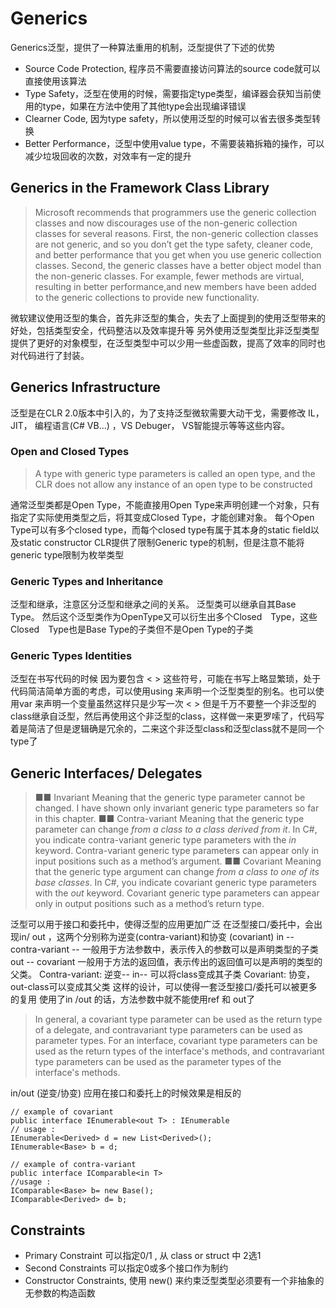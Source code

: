 # Generics

  Generics泛型，提供了一种算法重用的机制，泛型提供了下述的优势
  * Source Code Protection, 程序员不需要直接访问算法的source code就可以直接使用该算法
  * Type Safety，泛型在使用的时候，需要指定type类型，编译器会获知当前使用的type，如果在方法中使用了其他type会出现编译错误
  * Clearner Code, 因为type safety，所以使用泛型的时候可以省去很多类型转换
  * Better Performance，泛型中使用value type，不需要装箱拆箱的操作，可以减少垃圾回收的次数，对效率有一定的提升

## Generics in the Framework Class Library

> Microsoft recommends that programmers use the generic collection classes and now discourages use of the non-generic collection classes for several reasons. First, the non-generic collection classes are not generic, and so you don’t get the type safety, cleaner code, and better performance that you get when you use generic collection classes. Second, the generic classes have a better object model than the non-generic classes. For example, fewer methods are virtual, resulting in better performance,and new members have been added to the generic collections to provide new functionality.

  微软建议使用泛型的集合，首先非泛型的集合，失去了上面提到的使用泛型带来的好处，包括类型安全，代码整洁以及效率提升等
  另外使用泛型类型比非泛型类型提供了更好的对象模型，在泛型类型中可以少用一些虚函数，提高了效率的同时也对代码进行了封装。

## Generics Infrastructure

  泛型是在CLR 2.0版本中引入的，为了支持泛型微软需要大动干戈，需要修改 IL， JIT， 编程语言(C# VB...) ，VS Debuger， VS智能提示等等这些内容。

### Open and Closed Types
> A type with generic type parameters is called an open type, and the CLR does not allow any instance of an open type to be constructed

  通常泛型类都是Open Type，不能直接用Open Type来声明创建一个对象，只有指定了实际使用类型之后，将其变成Closed Type，才能创建对象。
  每个Open Type可以有多个closed type，而每个closed type有属于其本身的static field以及static constructor
  CLR提供了限制Generic type的机制，但是注意不能将generic type限制为枚举类型
### Generic Types and Inheritance
  泛型和继承，注意区分泛型和继承之间的关系。
  泛型类可以继承自其Base　Type。 然后这个泛型类作为OpenType又可以衍生出多个Closed　Type，这些Closed　Type也是Base Type的子类但不是Open Type的子类

### Generic Types Identities
  泛型在书写代码的时候 因为要包含 < > 这些符号，可能在书写上略显繁琐，处于代码简洁简单方面的考虑，可以使用using 来声明一个泛型类型的别名。也可以使用var 来声明一个变量虽然这样只是少写一次 < >
  但是千万不要整一个非泛型的class继承自泛型，然后再使用这个非泛型的class，这样做一来更罗嗦了，代码写着是简洁了但是逻辑确是冗余的，二来这个非泛型class和泛型class就不是同一个type了

## Generic Interfaces/ Delegates  
> ■■ Invariant Meaning that the generic type parameter cannot be changed. I have shown only invariant generic type parameters so far in this chapter.
  ■■ Contra-variant Meaning that the generic type parameter can change *from a class to a class derived from it*. In C#, you indicate contra-variant generic type parameters with the *in* keyword. Contra-variant generic type parameters can appear only in input positions such as a method’s argument.
  ■■ Covariant Meaning that the generic type argument can change *from a class to one of its base classes*. In C#, you indicate covariant generic type parameters with the *out* keyword. Covariant generic type parameters can appear only in output positions such as a method’s return type.

  泛型可以用于接口和委托中，使得泛型的应用更加广泛
  在泛型接口/委托中，会出现in/ out ，这两个分别称为逆变(contra-variant)和协变 (covariant)
  in -- contra-variant -- 一般用于方法参数中，表示传入的参数可以是声明类型的子类
  out -- covariant 一般用于方法的返回值，表示传出的返回值可以是声明的类型的父类。
  Contra-variant: 逆变-- in-- 可以将class变成其子类
  Covariant: 协变，out-class可以变成其父类
  这样的设计，可以使得一套泛型接口/委托可以被更多的复用
  使用了in /out 的话，方法参数中就不能使用ref 和 out了

>In general, a covariant type parameter can be used as the return type of a delegate, and contravariant type parameters can be used as parameter types.
For an interface, covariant type parameters can be used as the return types of the interface's methods, and contravariant type parameters can be used as the parameter types of the interface's methods.

  in/out (逆变/协变) 应用在接口和委托上的时候效果是相反的

  ```
  // example of covariant
  public interface IEnumerable<out T> : IEnumerable
  // usage :
  IEnumerable<Derived> d = new List<Derived>();
  IEnumerable<Base> b = d;

  // example of contra-variant
  public interface IComparable<in T>
  //usage :
  IComparable<Base> b= new Base();
  IComparable<Derived> d= b;
  ```  



## Constraints
  * Primary Constraint  可以指定0/1 , 从 class or struct 中 2选1
  * Second Constraints  可以指定0或多个接口作为制约
  * Constructor Constraints, 使用 new() 来约束泛型类型必须要有一个非抽象的无参数的构造函数

